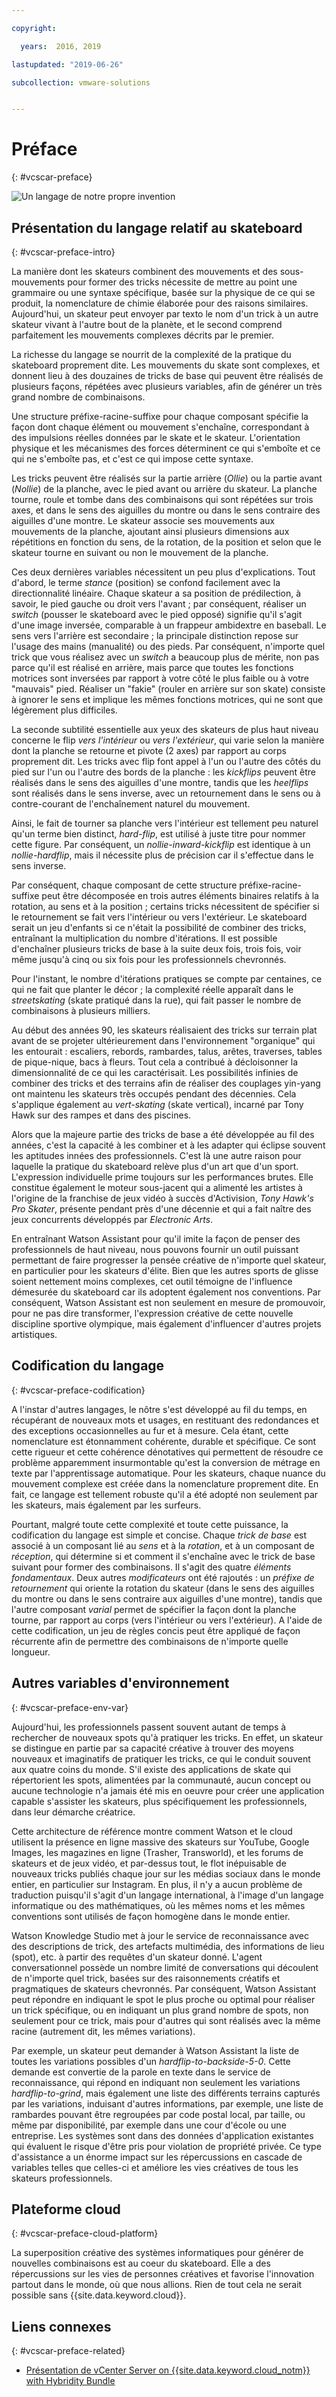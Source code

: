 ```yaml
---

copyright:

  years:  2016, 2019

lastupdated: "2019-06-26"

subcollection: vmware-solutions


---
```


# Préface
{: #vcscar-preface}

![Un langage de notre propre invention](../../images/vcscar-alood.svg "Un langage de notre propre invention")

## Présentation du langage relatif au skateboard
{: #vcscar-preface-intro}

La manière dont les skateurs combinent des mouvements et des sous-mouvements pour former des tricks nécessite de mettre au point une grammaire ou une syntaxe spécifique, basée sur la physique de ce qui se produit, la nomenclature de chimie élaborée pour des raisons similaires. Aujourd'hui, un skateur peut envoyer par texto le nom d'un trick à un autre skateur vivant à l'autre bout de la planète, et le second comprend parfaitement les mouvements complexes décrits par le premier.

La richesse du langage se nourrit de la complexité de la pratique du skateboard proprement dite. Les mouvements du skate sont complexes, et donnent lieu à des douzaines de tricks de base qui peuvent être réalisés de plusieurs façons, répétées avec plusieurs variables, afin de générer un très grand nombre de combinaisons.

Une structure préfixe-racine-suffixe pour chaque composant spécifie la façon dont chaque élément ou mouvement s'enchaîne, correspondant à des impulsions réelles données par le skate et le skateur. L'orientation physique et les mécanismes des forces déterminent ce qui s'emboîte et ce qui ne s'emboîte pas, et c'est ce qui impose cette syntaxe.

Les tricks peuvent être réalisés sur la partie arrière (*Ollie*) ou la partie avant (*Nollie*) de la planche, avec le pied avant ou arrière du skateur. La planche tourne, roule et tombe dans des combinaisons qui sont répétées sur trois axes, et dans le sens des aiguilles du montre ou dans le sens contraire des aiguilles d'une montre. Le skateur associe ses mouvements aux mouvements de la planche, ajoutant ainsi plusieurs dimensions aux répétitions en fonction du sens, de la rotation, de la position et selon que le skateur tourne en suivant ou non le mouvement de la planche.

Ces deux dernières variables nécessitent un peu plus d'explications. Tout d'abord, le terme *stance* (position) se confond facilement avec la directionnalité linéaire. Chaque skateur a sa position de prédilection, à savoir, le pied gauche ou droit vers l'avant ; par conséquent, réaliser un *switch* (pousser le skateboard avec le pied opposé) signifie qu'il s'agit d'une image inversée, comparable à un frappeur ambidextre en baseball. Le sens vers l'arrière est secondaire ; la principale distinction repose sur l'usage des mains (manualité) ou des pieds. Par conséquent, n'importe quel trick que vous réalisez avec un *switch* a beaucoup plus de mérite, non pas parce qu'il est réalisé en arrière, mais parce que toutes les fonctions motrices sont inversées par rapport à votre côté le plus faible ou à votre "mauvais" pied. Réaliser un "fakie" (rouler en arrière sur son skate) consiste à ignorer le sens et implique les mêmes fonctions motrices, qui ne sont que légèrement plus difficiles.

La seconde subtilité essentielle aux yeux des skateurs de plus haut niveau concerne le flip *vers l'intérieur* ou *vers l'extérieur*, qui varie selon la manière dont la planche se retourne et pivote (2 axes) par rapport au corps proprement dit. Les tricks avec flip font appel à l'un ou l'autre des côtés du pied sur l'un ou l'autre des bords de la planche :
les *kickflips* peuvent être réalisés dans le sens des aiguilles d'une montre, tandis que les *heelflips* sont réalisés dans le sens inverse, avec un retournement dans le sens ou à contre-courant de l'enchaînement naturel du mouvement.

Ainsi, le fait de tourner sa planche vers l'intérieur est tellement peu naturel qu'un terme bien distinct, *hard-flip*, est utilisé à juste titre pour nommer cette figure. Par conséquent, un *nollie-inward-kickflip* est identique à un *nollie-hardflip*, mais il nécessite plus de précision car il s'effectue dans le sens inverse.

Par conséquent, chaque composant de cette structure préfixe-racine-suffixe peut être décomposée en trois autres éléments binaires relatifs à la rotation, au sens et à la position ; certains tricks nécessitent de spécifier si le retournement se fait vers l'intérieur ou vers l'extérieur. Le skateboard serait un jeu d'enfants si ce n'était la possibilité de combiner des tricks, entraînant la multiplication du nombre d'itérations. Il est possible d'enchaîner plusieurs tricks de base à la suite deux fois, trois fois, voir même jusqu'à cinq ou six fois pour les professionnels chevronnés.

Pour l'instant, le nombre d'itérations pratiques se compte par centaines, ce qui ne fait que planter le décor ; la complexité réelle apparaît dans le *streetskating* (skate pratiqué dans la rue), qui fait passer le nombre de combinaisons à plusieurs milliers.

Au début des années 90, les skateurs réalisaient des tricks sur terrain plat avant de se projeter ultérieurement dans l'environnement "organique" qui les entourait : escaliers, rebords, rambardes, talus, arêtes, traverses, tables de pique-nique, bacs à fleurs. Tout cela a contribué à décloisonner la dimensionnalité de ce qui les caractérisait. Les possibilités infinies de combiner des tricks et des terrains afin de réaliser des couplages yin-yang ont maintenu les skateurs très occupés pendant des décennies. Cela s'applique également au *vert-skating* (skate vertical), incarné par Tony Hawk sur des rampes et dans des piscines.

Alors que la majeure partie des tricks de base a été développée au fil des années, c'est la capacité à les combiner et à les adapter qui éclipse souvent les aptitudes innées des professionnels. C'est là une autre raison pour laquelle la pratique du skateboard relève plus d'un art que d'un sport. L'expression individuelle prime toujours sur les performances brutes. Elle constitue également le moteur sous-jacent qui a alimenté les artistes à l'origine de la franchise de jeux vidéo à succès d'Activision, *Tony Hawk's Pro Skater*, présente pendant près d'une décennie et qui a fait naître des jeux concurrents développés par *Electronic Arts*.

En entraînant Watson Assistant pour qu'il imite la façon de penser des professionnels de haut niveau, nous pouvons fournir un outil puissant permettant de faire progresser la pensée créative de n'importe quel skateur, en particulier pour les skateurs d'élite. Bien que les autres sports de glisse soient nettement moins complexes, cet outil témoigne de l'influence démesurée du skateboard car ils adoptent également nos conventions. Par conséquent, Watson Assistant est non seulement en mesure de promouvoir, pour ne pas dire transformer, l'expression créative de cette nouvelle discipline sportive olympique, mais également d'influencer d'autres projets artistiques.

## Codification du langage
{: #vcscar-preface-codification}

A l'instar d'autres langages, le nôtre s'est développé au fil du temps, en récupérant de nouveaux mots et usages, en restituant des redondances et des exceptions occasionnelles au fur et à mesure. Cela étant, cette nomenclature est étonnamment cohérente, durable et spécifique. Ce sont cette rigueur et cette cohérence dénotatives qui permettent de résoudre ce problème apparemment insurmontable qu'est la conversion de métrage en texte par l'apprentissage automatique. Pour les skateurs, chaque nuance du mouvement complexe est créée dans la nomenclature proprement dite. En fait, ce langage est tellement robuste qu'il a été adopté non seulement par les skateurs, mais également par les surfeurs.

Pourtant, malgré toute cette complexité et toute cette puissance, la codification du langage est simple et concise. Chaque *trick de base* est associé à un composant lié au *sens* et à la *rotation*, et à un composant de *réception*, qui détermine si et comment il s'enchaîne avec le trick de base suivant pour former des combinaisons. Il s'agit des quatre *éléments fondamentaux*. Deux autres *modificateurs* ont été rajoutés :
un *préfixe de retournement* qui oriente la rotation du skateur (dans le sens des aiguilles du montre ou dans le sens contraire aux aiguilles d'une montre), tandis que l'autre composant *varial* permet de spécifier la façon dont la planche tourne, par rapport au corps (vers l'intérieur ou vers l'extérieur). A l'aide de cette codification, un jeu de règles concis peut être appliqué de façon récurrente afin de permettre des combinaisons de n'importe quelle longueur.

## Autres variables d'environnement
{: #vcscar-preface-env-var}

Aujourd'hui, les professionnels passent souvent autant de temps à rechercher de nouveaux spots qu'à pratiquer les tricks. En effet, un skateur se distingue en partie par sa capacité créative à trouver des moyens nouveaux et imaginatifs de pratiquer les tricks, ce qui le conduit souvent aux quatre coins du monde. S'il existe des applications de skate qui répertorient les spots, alimentées par la communauté, aucun concept ou aucune technologie n'a jamais été mis en oeuvre pour créer une application capable s'assister les skateurs, plus spécifiquement les professionnels, dans leur démarche créatrice.

Cette architecture de référence montre comment Watson et le cloud utilisent la présence en ligne massive des skateurs sur YouTube, Google
Images, les magazines en ligne (Trasher, Transworld), et les forums de skateurs et de jeux vidéo, et par-dessus tout, le flot inépuisable de nouveaux tricks publiés chaque jour sur les médias sociaux dans le monde entier, en particulier sur Instagram. En plus, il n'y a aucun problème de traduction puisqu'il s'agit d'un langage international, à l'image d'un langage informatique ou des mathématiques, où les mêmes noms et les mêmes conventions sont utilisés de façon homogène dans le monde entier.

Watson Knowledge Studio met à jour le service de reconnaissance avec des descriptions de trick, des artefacts multimédia, des informations de lieu (spot), etc. à partir des requêtes d'un skateur donné. L'agent conversationnel possède un nombre limité de conversations qui découlent de n'importe quel trick, basées sur des raisonnements créatifs et pragmatiques de skateurs chevronnés. Par conséquent, Watson Assistant peut répondre en indiquant le spot le plus proche ou optimal pour réaliser un trick spécifique, ou en indiquant un plus grand nombre de spots, non seulement pour ce trick, mais pour d'autres qui sont réalisés avec la même racine (autrement dit, les mêmes variations).

Par exemple, un skateur peut demander à Watson Assistant la liste de toutes les variations possibles d'un *hardflip-to-backside-5-0*. Cette demande est convertie de la parole en texte dans le service de reconnaissance, qui répond en indiquant non seulement les variations *hardflip-to-grind*, mais également une liste des différents terrains capturés par les variations, induisant d'autres informations, par exemple, une liste de rambardes pouvant être regroupées par code postal local, par taille, ou même par disponibilité, par exemple dans une cour d'école ou une entreprise. Les systèmes sont dans des données d'application existantes qui évaluent le risque d'être pris pour violation de propriété privée. Ce type d'assistance a un énorme impact sur les répercussions en cascade de variables telles que celles-ci et améliore les vies créatives de tous les skateurs professionnels.

## Plateforme cloud
{: #vcscar-preface-cloud-platform}

La superposition créative des systèmes informatiques pour générer de nouvelles combinaisons est au coeur du skateboard. Elle a des répercussions sur les vies de personnes créatives et favorise l'innovation partout dans le monde, où que nous allions. Rien de tout cela ne serait possible sans {{site.data.keyword.cloud}}.

## Liens connexes
{: #vcscar-preface-related}

* [Présentation de vCenter Server on {{site.data.keyword.cloud_notm}} with Hybridity Bundle](/docs/services/vmwaresolutions/archiref/vcs?topic=vmware-solutions-vcs-hybridity-intro)
